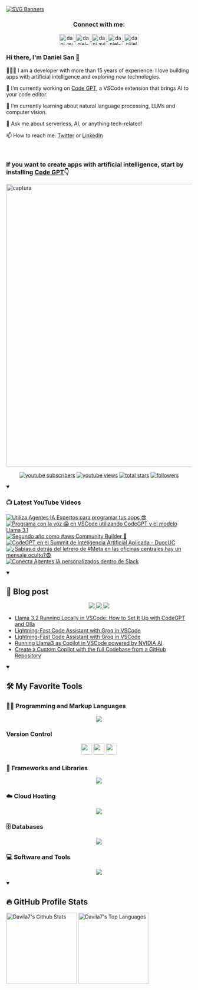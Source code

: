 [![SVG Banners](https://svg-banners.vercel.app/api?type=typeWriter&text1=Daniel%20San%20👨🏽‍💻%20|%20Serverless%20|%20Code%20GPT%20❤️&width=800&height=110)](https://github.com/Akshay090/svg-banners)

<h3 align="center">Connect with me:</h3>
<p align="center">
<a href="https://twitter.com/dani_avila7" target="_blank">
    <img align="center" alt="dani_avila7" height="30" width="40" src="https://skillicons.dev/icons?i=twitter" />
</a>
<a href="https://linkedin.com/in/daniel-avila-arias" target="_blank">
    <img align="center" alt="daniel-avila-arias" height="30"  width="40" src="https://skillicons.dev/icons?i=linkedin" />
</a>
<a href="https://fb.com/dani.avila.arias" target="blank">
    <img align="center" src="https://raw.githubusercontent.com/rahuldkjain/github-profile-readme-generator/master/src/images/icons/Social/facebook.svg" alt="dani.avila.arias" height="30" width="40" />
</a>
<a href="https://instagram.com/daniavila_26" target="_blank">
    <img align="center" alt="daniel-avila-arias" height="30" width="40" src="https://skillicons.dev/icons?i=instagram" />
</a>
<a href="https://www.youtube.com/@daniiielsan?sub_confirmation=1" target="blank">
    <img align="center" src="https://raw.githubusercontent.com/rahuldkjain/github-profile-readme-generator/master/src/images/icons/Social/youtube.svg" alt="daniiielsan" height="30" width="40" />
  </a>
</p>

### Hi there, I'm Daniel San 👋

👨🏽‍💻 I am a developer with more than 15 years of experience. I love building apps with artificial intelligence and exploring new technologies.

🔭 I’m currently working on [Code GPT](https://codegpt.co), a VSCode extension that brings AI to your code editor.

🌱 I’m currently learning about natural language processing, LLMs and computer vision.

💬 Ask me about serverless, AI, or anything tech-related!

📫 How to reach me: [Twitter](https://twitter.com/dani_avila7) or [LinkedIn](https://www.linkedin.com/in/daniel-avila-arias/)

<br>
<h3 aling="center">If you want to create apps with artificial intelligence, start by installing <a href="https://codegpt.co">Code GPT</a>👇</h3>
<a href="https://codegpt.co">
    <img width="766" alt="captura" src="https://github.com/davila7/davila7/assets/6216945/96db4868-8707-4f8d-89ec-a4f45bf7059f">
</a>
<br>
<!-- Social badges section -->
<!-- Badges with custom icons - https://github.com/DenverCoder1/custom-icon-badges -->
<!-- View counter - https://github.com/DenverCoder1/Simple-View-Counter -->
<p align="center">
  <a href="https://www.youtube.com/@daniiielsan?sub_confirmation=1">
    <img alt="youtube subscribers" title="Subscribe to my YouTube channel" src="https://custom-icon-badges.demolab.com/youtube/channel/subscribers/UCNabExUbWCar1WvCGWaPNdQ?color=%23E05D44&label=SUBSCRIBE&logo=video&logoColor=white&style=for-the-badge&labelColor=CE4630"/></a>
  <a href="https://www.youtube.com/@daniiielsan?sub_confirmation=1">
    <img alt="youtube views" title="YouTube views" src="https://custom-icon-badges.demolab.com/youtube/channel/views/UCNabExUbWCar1WvCGWaPNdQ?color=%23E1AD0E&logo=video&logoColor=white&style=for-the-badge&labelColor=C79600"/></a> 
  <a href="https://github.com/davila7?tab=repositories&sort=stargazers">
    <img alt="total stars" title="Total stars on GitHub" src="https://custom-icon-badges.demolab.com/github/stars/davila7?color=55960c&style=for-the-badge&labelColor=488207&logo=star"/></a>
  <a href="https://github.com/davila7?tab=followers">
    <img alt="followers" title="Follow me on Github" src="https://custom-icon-badges.demolab.com/github/followers/davila7?color=236ad3&labelColor=1155ba&style=for-the-badge&logo=person-add&label=Follow&logoColor=white"/></a>
</p>

<details open> 
    <summary><h3>📺 Latest YouTube Videos</h3></summary>

<!-- BEGIN YOUTUBE-CARDS -->
[![Utiliza Agentes IA Expertos para programar tus apps 😎](https://ytcards.demolab.com/?id=k2VrxN0SGEM&title=Utiliza+Agentes+IA+Expertos+para+programar+tus+apps+%F0%9F%98%8E&lang=en&timestamp=1726349637&background_color=%230d1117&title_color=%23ffffff&stats_color=%23dedede&max_title_lines=1&width=250&border_radius=5 "Utiliza Agentes IA Expertos para programar tus apps 😎")](https://www.youtube.com/watch?v=k2VrxN0SGEM)
[![Programa con la voz 😱 en VSCode utilizando CodeGPT y el modelo Llama 3.1](https://ytcards.demolab.com/?id=QQwpZCrRLgQ&title=Programa+con+la+voz+%F0%9F%98%B1+en+VSCode+utilizando+CodeGPT+y+el+modelo+Llama+3.1&lang=en&timestamp=1725569477&background_color=%230d1117&title_color=%23ffffff&stats_color=%23dedede&max_title_lines=1&width=250&border_radius=5 "Programa con la voz 😱 en VSCode utilizando CodeGPT y el modelo Llama 3.1")](https://www.youtube.com/watch?v=QQwpZCrRLgQ)
[![Segundo año como #aws  Community Builder 👏](https://ytcards.demolab.com/?id=H3Sd1N56b3Q&title=Segundo+a%C3%B1o+como+%23aws++Community+Builder+%F0%9F%91%8F&lang=en&timestamp=1722097493&background_color=%230d1117&title_color=%23ffffff&stats_color=%23dedede&max_title_lines=1&width=250&border_radius=5 "Segundo año como #aws  Community Builder 👏")](https://www.youtube.com/watch?v=H3Sd1N56b3Q)
[![CodeGPT en el Summit de Inteligencia Artificial Aplicada - DuocUC](https://ytcards.demolab.com/?id=bCxZbcBTzrM&title=CodeGPT+en+el+Summit+de+Inteligencia+Artificial+Aplicada+-+DuocUC&lang=en&timestamp=1720026019&background_color=%230d1117&title_color=%23ffffff&stats_color=%23dedede&max_title_lines=1&width=250&border_radius=5 "CodeGPT en el Summit de Inteligencia Artificial Aplicada - DuocUC")](https://www.youtube.com/watch?v=bCxZbcBTzrM)
[![¿Sabías q detrás del letrero de #Meta en las oficinas centrales hay un mensaje oculto?😨](https://ytcards.demolab.com/?id=ynXvptSv_ik&title=%C2%BFSab%C3%ADas+q+detr%C3%A1s+del+letrero+de+%23Meta+en+las+oficinas+centrales+hay+un+mensaje+oculto%3F%F0%9F%98%A8&lang=en&timestamp=1714504486&background_color=%230d1117&title_color=%23ffffff&stats_color=%23dedede&max_title_lines=1&width=250&border_radius=5 "¿Sabías q detrás del letrero de #Meta en las oficinas centrales hay un mensaje oculto?😨")](https://www.youtube.com/watch?v=ynXvptSv_ik)
[![Conecta Agentes IA personalizados dentro de Slack](https://ytcards.demolab.com/?id=7BVkB_qMIxE&title=Conecta+Agentes+IA+personalizados+dentro+de+Slack&lang=en&timestamp=1712709692&background_color=%230d1117&title_color=%23ffffff&stats_color=%23dedede&max_title_lines=1&width=250&border_radius=5 "Conecta Agentes IA personalizados dentro de Slack")](https://www.youtube.com/watch?v=7BVkB_qMIxE)
<!-- END YOUTUBE-CARDS -->

</details>

<details open> 
    <summary><h2>📝 Blog post</h2></summary>
    <p align="center">
        <a href="https://medium.com/@dan.avila7">    
            <img src="https://img.shields.io/badge/Medium-12100E?style=for-the-badge&logo=medium&logoColor=white">
        </a>
        <a href="https://dev.to/dani_avila7">
            <img src="https://img.shields.io/badge/Hashnode-2962FF?style=for-the-badge&logo=hashnode&logoColor=white">
        </a>
        <a href="https://hashnode.com/@danielsan">
            <img src="https://img.shields.io/badge/dev.to-0A0A0A?style=for-the-badge&logo=devdotto&logoColor=white">
        </a>
    </p>

<!-- BLOG-POST-LIST:START -->
- [Llama 3.2 Running Locally in VSCode: How to Set It Up with CodeGPT and Olla](https://medium.com/@dan.avila7/llama-3-2-running-locally-in-vscode-how-to-set-it-up-with-codegpt-and-olla-8d33fd29c195?source=rss-3a9533f001c5------2)
- [Lightning-Fast Code Assistant with Groq in VSCode](https://dev.to/dani_avila7/lightning-fast-code-assistant-with-groq-in-vscode-4eme)
- [Lightning-Fast Code Assistant with Groq in VSCode](https://blog.codegpt.co/lightning-fast-code-assistant-with-groq-in-vscode-8322104af13d?source=rss-3a9533f001c5------2)
- [Running Llama3 as Copilot in VSCode powered by NVIDIA AI](https://blog.codegpt.co/running-llama3-as-copilot-in-vscode-powered-by-nvidia-ai-c77293599c4b?source=rss-3a9533f001c5------2)
- [Create a Custom Copilot with the full Codebase from a GitHub Repository](https://blog.codegpt.co/create-a-custom-copilot-with-the-full-codebase-from-a-github-repository-d145601245f4?source=rss-3a9533f001c5------2)
<!-- BLOG-POST-LIST:END -->
</details>

<details open> 
  <summary><h2>🛠️ My Favorite Tools</h2></summary>
  <!-- Some badges are from https://github.com/Ileriayo/markdown-badges -->

  <h3>👨‍💻 Programming and Markup Languages</h3>

  <p align="center">
    <a href="https://skillicons.dev">
      <img src="https://skillicons.dev/icons?i=js,cs,py,php,html,css,java,r,solidity,ts" />
    </a>
  </p>

  <h3> Version Control</h3>
  <p align="center">
    <img src="https://user-images.githubusercontent.com/25181517/192108374-8da61ba1-99ec-41d7-80b8-fb2f7c0a4948.png" height="30" width="30">
    <img src="https://user-images.githubusercontent.com/25181517/192108376-c675d39b-90f6-4073-bde6-5a9291644657.png" height="30" width="30">
    <img src="https://user-images.githubusercontent.com/25181517/192108375-268c35e6-ab26-44b2-88bf-e3121a4e5083.png" height="30" width="30">
  </p>

  <h3>🧰 Frameworks and Libraries</h3>
  
  <p align="center">
    <a href="https://skillicons.dev">
      <img src="https://skillicons.dev/icons?i=nodejs,laravel,symfony,angular,nuxtjs,vue,express,bootstrap,jquery,django,dotnet,jest" />
    </a>
  </p>
  
  <h3>☁️ Cloud Hosting</h3>
  
  <p align="center">
    <a href="https://skillicons.dev">
      <img src="https://skillicons.dev/icons?i=aws,gcp,cloudflare,firebase,heroku,vercel,netlify" />
    </a>
  </p>
  
  <h3>🗄️ Databases </h3>
  
  <p align="center">
    <a href="https://skillicons.dev">
      <img src="https://skillicons.dev/icons?i=mysql,dynamodb,mongodb,sqlite,postgres" />
    </a>
  </p>
  
  <h3>💻 Software and Tools</h3>
  
  <p align="center">
    <a href="https://skillicons.dev">
      <img src="https://skillicons.dev/icons?i=git,github,vscode,linux,docker,androidstudio,vim,visualstudio,bash" />
    </a>
  </p>
    
</details>
  
<details open> 
  <summary><h2>🔥 GitHub Profile Stats</h2></summary>
<!-- https://github.com/anuraghazra/github-readme-stats -->

  <a href="https://github.com/anuraghazra/github-readme-stats"><img alt="Davila7's Github Stats" src="https://denvercoder1-github-readme-stats.vercel.app/api/?username=davila7&show_icons=true&include_all_commits=true&count_private=true&theme=react&hide_border=true&bg_color=1F222E&title_color=F85D7F&icon_color=F8D866" height="192px"/></a>
  <a href="https://github.com/anuraghazra/github-readme-stats"><img alt="Davila7's Top Languages" src="https://github-readme-stats.vercel.app/api/top-langs/?username=davila7&langs_count=8&layout=compact&theme=react&hide_border=true&bg_color=1F222E&title_color=F85D7F&icon_color=F8D866&hide=Jupyter%20Notebook" height="192px"/></a>
  <br/>
  
  <!-- https://github.com/ashutosh00710/github-readme-activity-graph -->

  <!-- <a href="https://github.com/ashutosh00710/github-readme-activity-graph"><img alt="davila7's Activity Graph" src="https://github-readme-activity-graph.cyclic.app/graph/?username=davila7&bg_color=1F222E&color=F8D866&line=F85D7F&point=FFFFFF&hide_border=true" /></a> -->
  
</details>
